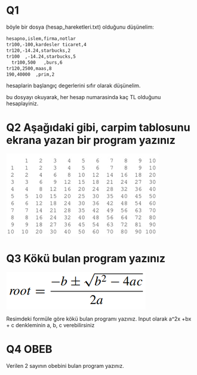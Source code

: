 # Q1
böyle bir dosya (hesap_hareketleri.txt) olduğunu düşünelim:

```
hesapno,islem,firma,notlar
tr100,-100,kardesler ticaret,4
tr120,-14.24,starbucks,2
tr100  ,-14.24,starbucks,5
  tr100,500   ,burs,6
tr120,2500,maas,8
190,40000  ,prim,2
```

hesaplarin başlangıç degerlerini sıfır olarak düşünelim.

bu dosyayı okuyarak, her hesap numarasinda kaç TL olduğunu hesaplayiniz.

# Q2 Aşağıdaki gibi, carpim tablosunu ekrana yazan bir program yazınız

![Alt text](../img/multiplication_table.jpg?raw=true "Title")

# Q3 Kökü bulan program yazınız

![Alt text](../img/find_root.png?raw=true "Title")

Resimdeki formüle göre kökü bulan programı yazınız. Input olarak a^2x +bx + c denkleminin a, b, c verebilirsiniz

# Q4 OBEB
Verilen 2 sayının obebini bulan program yazınız.

